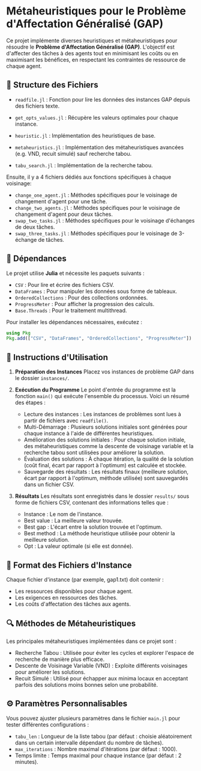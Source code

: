 # Métaheuristiques pour le Problème d'Affectation Généralisé (GAP)

Ce projet implémente diverses heuristiques et métaheuristiques pour résoudre le **Problème d'Affectation Généralisé (GAP)**. L'objectif est d'affecter des tâches à des agents tout en minimisant les coûts ou en maximisant les bénéfices, en respectant les contraintes de ressource de chaque agent.

## 📂 Structure des Fichiers

- `readfile.jl` : Fonction pour lire les données des instances GAP depuis des fichiers texte.
- `get_opts_values.jl` : Récupère les valeurs optimales pour chaque instance.

- `heuristic.jl` : Implémentation des heuristiques de base.
- `metaheuristics.jl` : Implémentation des métaheuristiques avancées (e.g. VND, recuit simulé) sauf recherche tabou.
- `tabu_search.jl` : Implémentation de la recherche tabou.
  
Ensuite, il y a 4 fichiers dédiés aux fonctions spécifiques à chaque voisinage: 
- `change_one_agent.jl` : Méthodes spécifiques pour le voisinage de changement d'agent pour une tâche.
- `change_two_agents.jl` : Méthodes spécifiques pour le voisinage de changement d'agent pour deux tâches.
- `swap_two_tasks.jl` : Méthodes spécifiques pour le voisinage d'échanges de deux tâches.
- `swap_three_tasks.jl` : Méthodes spécifiques pour le voisinage de 3-échange de tâches.
  


## 🚀 Dépendances

Le projet utilise **Julia** et nécessite les paquets suivants :
- `CSV` : Pour lire et écrire des fichiers CSV.
- `DataFrames` : Pour manipuler les données sous forme de tableaux.
- `OrderedCollections` : Pour des collections ordonnées.
- `ProgressMeter` : Pour afficher la progression des calculs.
- `Base.Threads` : Pour le traitement multithread.

Pour installer les dépendances nécessaires, exécutez :
```julia
using Pkg
Pkg.add(["CSV", "DataFrames", "OrderedCollections", "ProgressMeter"])
```


## 📖 Instructions d'Utilisation

1. **Préparation des Instances** Placez vos instances de problème GAP dans le dossier `instances/`.
 
2. **Exécution du Programme** Le point d'entrée du programme est la fonction `main()` qui exécute l'ensemble du processus. Voici un résumé des étapes :
    - Lecture des instances : Les instances de problèmes sont lues à partir de fichiers avec `readfile()`.
    - Multi-Démarrage : Plusieurs solutions initiales sont générées pour chaque instance à l'aide de différentes heuristiques.
    - Amélioration des solutions initiales : Pour chaque solution initiale, des métaheuristiques comme la descente de voisinage variable et la recherche tabou sont utilisées pour améliorer la solution.
    - Évaluation des solutions : À chaque itération, la qualité de la solution (coût final, écart par rapport à l'optimum) est calculée et stockée.
    - Sauvegarde des résultats : Les résultats finaux (meilleure solution, écart par rapport à l'optimum, méthode utilisée) sont sauvegardés dans un fichier CSV.
  
3. **Résultats**
Les résultats sont enregistrés dans le dossier `results/` sous forme de fichiers CSV, contenant des informations telles que :
    - Instance : Le nom de l'instance.
    - Best value : La meilleure valeur trouvée.
    - Best gap : L'écart entre la solution trouvée et l'optimum.
    - Best method : La méthode heuristique utilisée pour obtenir la meilleure solution.
    - Opt : La valeur optimale (si elle est donnée).

  
## 📜 Format des Fichiers d'Instance
Chaque fichier d'instance (par exemple, gap1.txt) doit contenir :
- Les ressources disponibles pour chaque agent.
- Les exigences en ressources des tâches.
- Les coûts d'affectation des tâches aux agents.

## 🔍 Méthodes de Métaheuristiques
Les principales métaheuristiques implémentées dans ce projet sont :
- Recherche Tabou : Utilisée pour éviter les cycles et explorer l'espace de recherche de manière plus efficace.
- Descente de Voisinage Variable (VND) : Exploite différents voisinages pour améliorer les solutions.
- Recuit Simulé : Utilisé pour échapper aux minima locaux en acceptant parfois des solutions moins bonnes selon une probabilité.

## ⚙️ Paramètres Personnalisables
Vous pouvez ajuster plusieurs paramètres dans le fichier `main.jl` pour tester différentes configurations :

- `tabu_len` : Longueur de la liste tabou (par défaut : choisie aléatoirement dans un certain intervalle dépendant du nombre de tâches).
- `max_iterations` : Nombre maximal d'itérations (par défaut : 1000).
- Temps limite : Temps maximal pour chaque instance (par défaut : 2 minutes).

